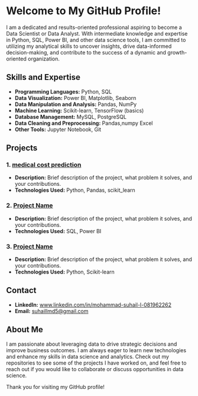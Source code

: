 # Welcome to My GitHub Profile!

I am a dedicated and results-oriented professional aspiring to become a Data Scientist or Data Analyst. With intermediate knowledge and expertise in 
Python, SQL, Power BI, and other data science tools, I am committed to utilizing my analytical skills to uncover insights, drive data-informed decision-making, 
and contribute to the success of a dynamic and growth-oriented organization.

## Skills and Expertise
- **Programming Languages:** Python, SQL
- **Data Visualization:** Power BI, Matplotlib, Seaborn
- **Data Manipulation and Analysis:** Pandas, NumPy
- **Machine Learning:** Scikit-learn, TensorFlow (basics)
- **Database Management:** MySQL, PostgreSQL
- **Data Cleaning and Preprocessing:** Pandas,numpy Excel  
- **Other Tools:** Jupyter Notebook, Git

## Projects
### 1. [medical cost prediction](https://github.com/suhail-1-2/python-projects-/blob/main/Medical%20Cost%20Personal.ipynb)
   - **Description:** Brief description of the project, what problem it solves, and your contributions.
   - **Technologies Used:** Python, Pandas, scikit_learn

### 2. [Project Name](link-to-project)
   - **Description:** Brief description of the project, what problem it solves, and your contributions.
   - **Technologies Used:** SQL, Power BI

### 3. [Project Name](link-to-project)
   - **Description:** Brief description of the project, what problem it solves, and your contributions.
   - **Technologies Used:** Python, Scikit-learn

## Contact
- **LinkedIn:** www.linkedin.com/in/mohammad-suhail-l-081962262
- **Email:** suhaillmd5@gmail.com

## About Me
I am passionate about leveraging data to drive strategic decisions and improve business outcomes. I am always eager to learn new technologies and enhance my skills in data science and analytics.
Check out my repositories to see some of the projects I have worked on, and feel free to reach out if you would like to collaborate or discuss opportunities in data science.

Thank you for visiting my GitHub profile!
